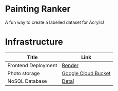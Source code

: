 # Painting Ranker
A fun way to create a labelled dataset for Acrylic!


# Infrastructure
| Title | Link |
| --- | --- |
| Frontend Deployment | [Render](www.render.com) |
| Photo storage | [Google Cloud Bucket](https://console.cloud.google.com/storage/browser/painting-dataset/500px/resized?pageState=(%22StorageObjectListTable%22:(%22f%22:%22%255B%255D%22))&authuser=1&project=key-period-335101&prefix=&forceOnObjectsSortingFiltering=false) | 
| NoSQL Database | [Deta](www.deta.sh)) |